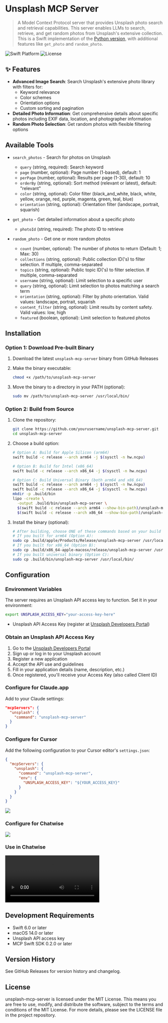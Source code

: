 # Unsplash MCP Server

> A Model Context Protocol server that provides Unsplash photo search and retrieval capabilities. This server enables LLMs to search, retrieve, and get random photos from Unsplash's extensive collection. This is a Swift implementation of the [Python version](https://github.com/hellokaton/unsplash-mcp-server), with additional features like `get_photo` and `random_photo`.

![Swift Platform](https://img.shields.io/badge/platform-macOS-lightgrey)
![License](https://img.shields.io/badge/license-MIT-blue)

## ✨ Features

* **Advanced Image Search**: Search Unsplash's extensive photo library with filters for:
  * Keyword relevance
  * Color schemes
  * Orientation options
  * Custom sorting and pagination
* **Detailed Photo Information**: Get comprehensive details about specific photos including EXIF data, location, and photographer information
* **Random Photo Selection**: Get random photos with flexible filtering options

## Available Tools

* `search_photos` - Search for photos on Unsplash
  * `query` (string, required): Search keyword
  * `page` (number, optional): Page number (1-based), default: 1
  * `perPage` (number, optional): Results per page (1-30), default: 10
  * `orderBy` (string, optional): Sort method (relevant or latest), default: "relevant"
  * `color` (string, optional): Color filter (black_and_white, black, white, yellow, orange, red, purple, magenta, green, teal, blue)
  * `orientation` (string, optional): Orientation filter (landscape, portrait, squarish)

* `get_photo` - Get detailed information about a specific photo
  * `photoId` (string, required): The photo ID to retrieve

* `random_photo` - Get one or more random photos
  * `count` (number, optional): The number of photos to return (Default: 1; Max: 30)
  * `collections` (string, optional): Public collection ID('s) to filter selection. If multiple, comma-separated
  * `topics` (string, optional): Public topic ID('s) to filter selection. If multiple, comma-separated
  * `username` (string, optional): Limit selection to a specific user
  * `query` (string, optional): Limit selection to photos matching a search term
  * `orientation` (string, optional): Filter by photo orientation. Valid values: landscape, portrait, squarish
  * `content_filter` (string, optional): Limit results by content safety. Valid values: low, high
  * `featured` (boolean, optional): Limit selection to featured photos

## Installation

### Option 1: Download Pre-built Binary

1. Download the latest `unsplash-mcp-server` binary from GitHub Releases
2. Make the binary executable:

   ```bash
   chmod +x /path/to/unsplash-mcp-server
   ```

3. Move the binary to a directory in your PATH (optional):

   ```bash
   sudo mv /path/to/unsplash-mcp-server /usr/local/bin/
   ```

### Option 2: Build from Source

1. Clone the repository:

   ```bash
   git clone https://github.com/yourusername/unsplash-mcp-server.git
   cd unsplash-mcp-server
   ```

2. Choose a build option:

   ```bash
   # Option A: Build for Apple Silicon (arm64)
   swift build -c release --arch arm64 -j $(sysctl -n hw.ncpu)

   # Option B: Build for Intel (x86_64)
   swift build -c release --arch x86_64 -j $(sysctl -n hw.ncpu)

   # Option C: Build Universal Binary (both arm64 and x86_64)
   swift build -c release --arch arm64 -j $(sysctl -n hw.ncpu)
   swift build -c release --arch x86_64 -j $(sysctl -n hw.ncpu)
   mkdir -p .build/bin
   lipo -create \
     -output .build/bin/unsplash-mcp-server \
     $(swift build -c release --arch arm64 --show-bin-path)/unsplash-mcp-server \
     $(swift build -c release --arch x86_64 --show-bin-path)/unsplash-mcp-server
   ```

3. Install the binary (optional):

   ```bash
   # After building, choose ONE of these commands based on your build choice:
   # If you built for arm64 (Option A):
   sudo cp .build/apple/Products/Release/unsplash-mcp-server /usr/local/bin/
   # If you built for x86_64 (Option B):
   sudo cp .build/x86_64-apple-macosx/release/unsplash-mcp-server /usr/local/bin/
   # If you built universal binary (Option C):
   sudo cp .build/bin/unsplash-mcp-server /usr/local/bin/
   ```

## Configuration

### Environment Variables

The server requires an Unsplash API access key to function. Set it in your environment:

```bash
export UNSPLASH_ACCESS_KEY="your-access-key-here"
```

* Unsplash API Access Key (register at [Unsplash Developers Portal](https://unsplash.com/developers))

### Obtain an Unsplash API Access Key

1. Go to the [Unsplash Developers Portal](https://unsplash.com/developers)
2. Sign up or log in to your Unsplash account
3. Register a new application
4. Accept the API use and guidelines
5. Fill in your application details (name, description, etc.)
6. Once registered, you'll receive your Access Key (also called Client ID)

### Configure for Claude.app

Add to your Claude settings:

```json
"mcpServers": {
  "unsplash": {
    "command": "unsplash-mcp-server"
  }
}
```

### Configure for Cursor

Add the following configuration to your Cursor editor's `settings.json`:

```json
{
  "mcpServers": {
    "unsplash": {
      "command": "unsplash-mcp-server",
      "env": {
        "UNSPLASH_ACCESS_KEY": "${YOUR_ACCESS_KEY}"
      }
    }
  }
}
```

![](screenshots/SCR-20250318-unsw.webp)

### Configure for Chatwise

![](screenshots/SCR-20250318-umwn.webp)

### Use in Chatwise

<video src="https://github.com/user-attachments/assets/ade1e290-3c95-4561-aa32-fa3a729160c4" controls></video>

## Development Requirements

* Swift 6.0 or later
* macOS 14.0 or later
* Unsplash API access key
* MCP Swift SDK 0.2.0 or later

## Version History

See GitHub Releases for version history and changelog.

## License

unsplash-mcp-server is licensed under the MIT License. This means you are free to use, modify, and distribute the software, subject to the terms and conditions of the MIT License. For more details, please see the LICENSE file in the project repository.
